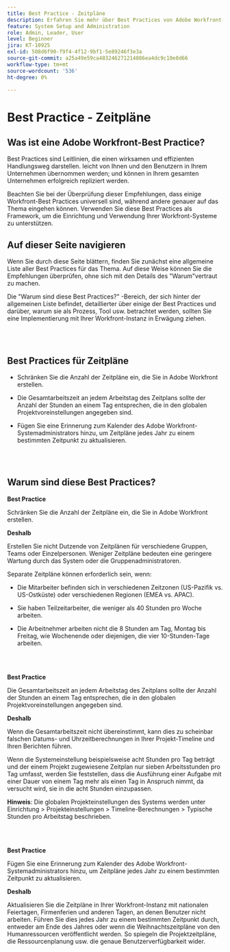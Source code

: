```yaml
---
title: Best Practice - Zeitpläne
description: Erfahren Sie mehr über Best Practices von Adobe Workfront-Experten zur Einrichtung, Verwaltung und Verwendung von Workfront-Zeitplänen.
feature: System Setup and Administration
role: Admin, Leader, User
level: Beginner
jira: KT-10925
exl-id: 508d6f90-f9f4-4f12-9bf1-5e89246f3e3a
source-git-commit: a25a49e59ca483246271214886ea4dc9c10e8d66
workflow-type: tm+mt
source-wordcount: '536'
ht-degree: 0%

---
```


# Best Practice - Zeitpläne

## Was ist eine Adobe Workfront-Best Practice?

Best Practices sind Leitlinien, die einen wirksamen und effizienten Handlungsweg darstellen. leicht von Ihnen und den Benutzern in Ihrem Unternehmen übernommen werden; und können in Ihrem gesamten Unternehmen erfolgreich repliziert werden.

Beachten Sie bei der Überprüfung dieser Empfehlungen, dass einige Workfront-Best Practices universell sind, während andere genauer auf das Thema eingehen können. Verwenden Sie diese Best Practices als Framework, um die Einrichtung und Verwendung Ihrer Workfront-Systeme zu unterstützen.

## Auf dieser Seite navigieren

Wenn Sie durch diese Seite blättern, finden Sie zunächst eine allgemeine Liste aller Best Practices für das Thema. Auf diese Weise können Sie die Empfehlungen überprüfen, ohne sich mit den Details des &quot;Warum&quot;vertraut zu machen.

Die &quot;Warum sind diese Best Practices?&quot; -Bereich, der sich hinter der allgemeinen Liste befindet, detaillierter über einige der Best Practices und darüber, warum sie als Prozess, Tool usw. betrachtet werden, sollten Sie eine Implementierung mit Ihrer Workfront-Instanz in Erwägung ziehen.

</br>
</br>

## Best Practices für Zeitpläne

* Schränken Sie die Anzahl der Zeitpläne ein, die Sie in Adobe Workfront erstellen.

* Die Gesamtarbeitszeit an jedem Arbeitstag des Zeitplans sollte der Anzahl der Stunden an einem Tag entsprechen, die in den globalen Projektvoreinstellungen angegeben sind.

* Fügen Sie eine Erinnerung zum Kalender des Adobe Workfront-Systemadministrators hinzu, um Zeitpläne jedes Jahr zu einem bestimmten Zeitpunkt zu aktualisieren.

</br>
</br>

## Warum sind diese Best Practices?

**Best Practice**

Schränken Sie die Anzahl der Zeitpläne ein, die Sie in Adobe Workfront erstellen.



**Deshalb**

Erstellen Sie nicht Dutzende von Zeitplänen für verschiedene Gruppen, Teams oder Einzelpersonen. Weniger Zeitpläne bedeuten eine geringere Wartung durch das System oder die Gruppenadministratoren.



Separate Zeitpläne können erforderlich sein, wenn:

* Die Mitarbeiter befinden sich in verschiedenen Zeitzonen (US-Pazifik vs. US-Ostküste) oder verschiedenen Regionen (EMEA vs. APAC).

* Sie haben Teilzeitarbeiter, die weniger als 40 Stunden pro Woche arbeiten.

* Die Arbeitnehmer arbeiten nicht die 8 Stunden am Tag, Montag bis Freitag, wie Wochenende oder diejenigen, die vier 10-Stunden-Tage arbeiten.

</br>
</br>

**Best Practice**

Die Gesamtarbeitszeit an jedem Arbeitstag des Zeitplans sollte der Anzahl der Stunden an einem Tag entsprechen, die in den globalen Projektvoreinstellungen angegeben sind.



**Deshalb**

Wenn die Gesamtarbeitszeit nicht übereinstimmt, kann dies zu scheinbar falschen Datums- und Uhrzeitberechnungen in Ihrer Projekt-Timeline und Ihren Berichten führen.

Wenn die Systemeinstellung beispielsweise acht Stunden pro Tag beträgt und der einem Projekt zugewiesene Zeitplan nur sieben Arbeitsstunden pro Tag umfasst, werden Sie feststellen, dass die Ausführung einer Aufgabe mit einer Dauer von einem Tag mehr als einen Tag in Anspruch nimmt, da versucht wird, sie in die acht Stunden einzupassen.

**Hinweis**: Die globalen Projekteinstellungen des Systems werden unter Einrichtung > Projekteinstellungen > Timeline-Berechnungen > Typische Stunden pro Arbeitstag beschrieben.

</br>
</br>


**Best Practice**

Fügen Sie eine Erinnerung zum Kalender des Adobe Workfront-Systemadministrators hinzu, um Zeitpläne jedes Jahr zu einem bestimmten Zeitpunkt zu aktualisieren.

**Deshalb**

Aktualisieren Sie die Zeitpläne in Ihrer Workfront-Instanz mit nationalen Feiertagen, Firmenferien und anderen Tagen, an denen Benutzer nicht arbeiten. Führen Sie dies jedes Jahr zu einem bestimmten Zeitpunkt durch, entweder am Ende des Jahres oder wenn die Weihnachtszeitpläne von den Humanressourcen veröffentlicht werden. So spiegeln die Projektzeitpläne, die Ressourcenplanung usw. die genaue Benutzerverfügbarkeit wider.
